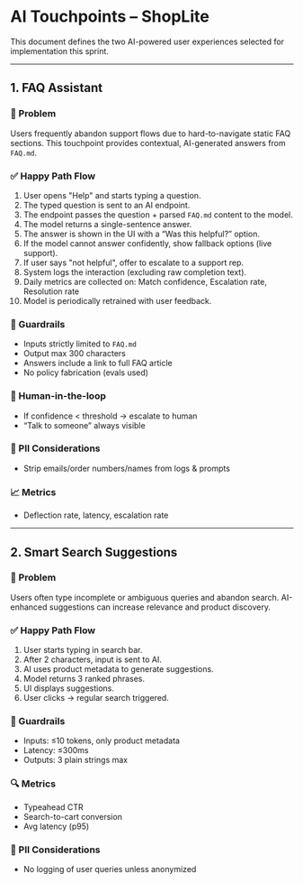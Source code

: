 # AI Touchpoints – ShopLite

This document defines the two AI-powered user experiences selected for implementation this sprint.

---

## 1. FAQ Assistant

### 📌 Problem
Users frequently abandon support flows due to hard-to-navigate static FAQ sections. This touchpoint provides contextual, AI-generated answers from `FAQ.md`.

### ✅ Happy Path Flow
1. User opens "Help" and starts typing a question.
2. The typed question is sent to an AI endpoint.
3. The endpoint passes the question + parsed `FAQ.md` content to the model.
4. The model returns a single-sentence answer.
5. The answer is shown in the UI with a “Was this helpful?” option.
6. If the model cannot answer confidently, show fallback options (live support).
7. If user says "not helpful", offer to escalate to a support rep.
8. System logs the interaction (excluding raw completion text).
9. Daily metrics are collected on: Match confidence, Escalation rate, Resolution rate
10. Model is periodically retrained with user feedback.

### 🧠 Guardrails
- Inputs strictly limited to `FAQ.md`
- Output max 300 characters
- Answers include a link to full FAQ article
- No policy fabrication (evals used)

### 🧍 Human-in-the-loop
- If confidence < threshold → escalate to human
- “Talk to someone” always visible

### 🔐 PII Considerations
- Strip emails/order numbers/names from logs & prompts

### 📈 Metrics
- Deflection rate, latency, escalation rate

---

## 2. Smart Search Suggestions

### 📌 Problem
Users often type incomplete or ambiguous queries and abandon search. AI-enhanced suggestions can increase relevance and product discovery.

### ✅ Happy Path Flow
1. User starts typing in search bar.
2. After 2 characters, input is sent to AI.
3. AI uses product metadata to generate suggestions.
4. Model returns 3 ranked phrases.
5. UI displays suggestions.
6. User clicks → regular search triggered.

### 🧠 Guardrails
- Inputs: ≤10 tokens, only product metadata
- Latency: ≤300ms
- Outputs: 3 plain strings max

### 🔍 Metrics
- Typeahead CTR
- Search-to-cart conversion
- Avg latency (p95)

### 🔐 PII Considerations
- No logging of user queries unless anonymized